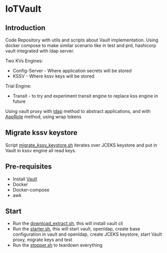 # IoTVault



## Introduction

Code Repository with utils and scripts about Vault implementation. Using docker compose to make similar scenario like in test and prd, hashicorp vault integrated with ldap server.

Two KVs Engines:
* Config-Server - Where application secrets will be stored
* KSSV - Where kssv keys will be stored

Trial Engine:
* Transit - to try and experiment transit engine to replace kss engine in future

Using vault proxy with [ldap](env/dev/vault-proxy_ldap.hcl) method to abstract applications, and with [AppRole](env/dev/vault-proxy_approle.hcl) method, using wrap tokens

## Migrate kssv keystore
Script [migrate_kssv_keystore.sh](utils/migrate_kssv_keystore.sh) iterates over JCEKS keystore and put in Vault in kssv engine all read keys.

## Pre-requisites
* Install [Vault](https://developer.hashicorp.com/vault/docs/install)
* Docker
* Docker-compose
* awk

## Start

- Run the [download_extract.sh](utils/download_extract.sh), this will install vault cli
- Run the [starter.sh](starter.sh), this will start vault, openldap, create base configuration in vault and openldap, create JCEKS keystore, start Vault proxy, migrate keys and test
- Run the [stopper.sh](stopper.sh) to teardown everything

